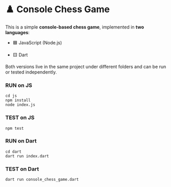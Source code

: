 
# ♟️ Console Chess Game

  

This is a simple **console-based chess game**, implemented in **two languages**:

- 🟦 JavaScript (Node.js)

- 🟨 Dart

  

Both versions live in the same project under different folders and can be run or tested independently.

  

### RUN on JS

    cd js
    npm install
    node index.js
  

### TEST on JS

    npm test

  

### RUN on Dart

    cd dart
    dart run index.dart

  

### TEST on Dart

    dart run console_chess_game.dart
